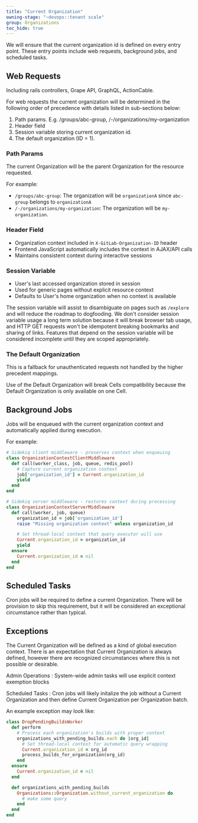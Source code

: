 ```yaml
---
title: "Current Organization"
owning-stage: "~devops::tenant scale"
group: Organizations
toc_hide: true
---
```


We will ensure that the current organization id is defined on every entry point. These entry points include web requests, background jobs, and scheduled tasks.

## Web Requests

Including rails controllers, Grape API, GraphQL, ActionCable.

For web requests the current organization will be determined in the following order of precedence with details listed in sub-sections below:

1. Path params. E.g. /groups/abc-group, /-/organizations/my-organization
1. Header field
1. Session variable storing current organization id.
1. The default organization (ID = 1).

### Path Params

The current Organization will be the parent Organization for the resource requested.

For example:

- `/groups/abc-group`: The organization will be `organizationA` since
  `abc-group` belongs to `organizationA`
- `/-/organizations/my-organization`: The organization will be
  `my-organization`.

### Header Field

- Organization context included in `X-GitLab-Organization-ID` header
- Frontend JavaScript automatically includes the context in AJAX/API calls
- Maintains consistent context during interactive sessions

### Session Variable

- User's last accessed organization stored in session
- Used for generic pages without explicit resource context
- Defaults to User's home organization when no context is available

The session variable will assist to disambiguate on pages such as `/explore` and will reduce the roadmap to dogfooding.
We don't consider session variable usage a long term solution because it will break browser tab usage, and HTTP GET requests won't be idempotent breaking bookmarks and sharing of links.
Features that depend on the session variable will be considered incomplete until they are scoped appropriately.

### The Default Organization

This is a fallback for unauthenticated requests not handled by the higher precedent mappings.

Use of the Default Organization will break Cells compatibility because the Default Organization is only available on one Cell.

## Background Jobs

Jobs will be enqueued with the current organization context and automatically applied during execution.

For example:

```ruby
# Sidekiq client middleware - preserves context when enqueuing
class OrganizationContextClientMiddleware
  def call(worker_class, job, queue, redis_pool)
    # Capture current organization context
    job['organization_id'] = Current.organization_id
    yield
  end
end

# Sidekiq server middleware - restores context during processing
class OrganizationContextServerMiddleware
  def call(worker, job, queue)
    organization_id = job['organization_id']
    raise "Missing organization context" unless organization_id

    # Set thread-local context that query executor will use
    Current.organization_id = organization_id
    yield
  ensure
    Current.organization_id = nil
  end
end
```

## Scheduled Tasks

Cron jobs will be required to define a current Organization. There will be provision to skip this requirement, but it will be considered an exceptional circumstance rather than typical.

## Exceptions

The Current Organization will be defined as a kind of global execution context. There is an expectation that Current Organization is always defined, however there are recognized circumstances where this is not possible or desirable.

Admin Operations
: System-wide admin tasks will use explicit context exemption blocks

Scheduled Tasks
: Cron jobs will likely initalize the job without a Current Organization and then define Current Organization per Organization batch.

An example exception may look like:

```ruby
class DropPendingBuildsWorker
  def perform
    # Process each organization's builds with proper context
    organizations_with_pending_builds.each do |org_id|
      # Set thread-local context for automatic query wrapping
      Current.organization_id = org_id
      process_builds_for_organization(org_id)
    end
  ensure
    Current.organization_id = nil
  end

  def organizations_with_pending_builds
    Organizations::Organization.without_current_organization do
      # make some query
    end
  end
end
```
